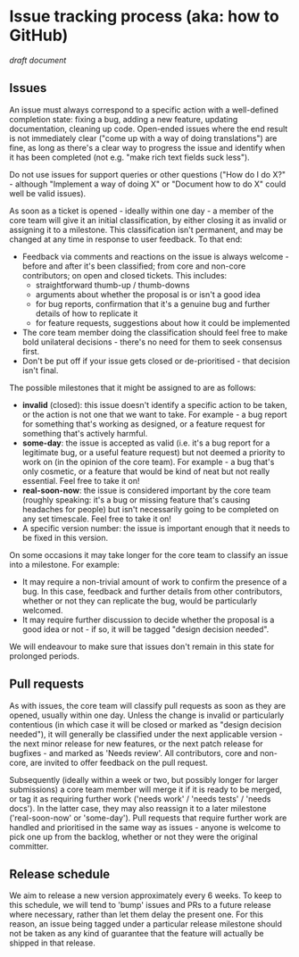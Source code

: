 # Issue tracking process (aka: how to GitHub)

_draft document_

## Issues

An issue must always correspond to a specific action with a well-defined completion state: fixing a bug, adding a new feature, updating documentation, cleaning up code. Open-ended issues where the end result is not immediately clear ("come up with a way of doing translations") are fine, as long as there's a clear way to progress the issue and identify when it has been completed (not e.g. "make rich text fields suck less").

Do not use issues for support queries or other questions ("How do I do X?" - although "Implement a way of doing X" or "Document how to do X" could well be valid issues).

As soon as a ticket is opened - ideally within one day - a member of the core team will give it an initial classification, by either closing it as invalid or assigning it to a milestone. This classification isn't permanent, and may be changed at any time in response to user feedback. To that end:

* Feedback via comments and reactions on the issue is always welcome - before and after it's been classified; from core and non-core contributors; on open and closed tickets. This includes:
	* straightforward thumb-up / thumb-downs
	* arguments about whether the proposal is or isn't a good idea
	* for bug reports, confirmation that it's a genuine bug and further details of how to replicate it
	* for feature requests, suggestions about how it could be implemented
* The core team member doing the classification should feel free to make bold unilateral decisions - there's no need for them to seek consensus first.
* Don't be put off if your issue gets closed or de-prioritised - that decision isn't final.

The possible milestones that it might be assigned to are as follows:

* **invalid** (closed): this issue doesn't identify a specific action to be taken, or the action is not one that we want to take. For example - a bug report for something that's working as designed, or a feature request for something that's actively harmful.
* **some-day**: the issue is accepted as valid (i.e. it's a bug report for a legitimate bug, or a useful feature request) but not deemed a priority to work on (in the opinion of the core team). For example - a bug that's only cosmetic, or a feature that would be kind of neat but not really essential. Feel free to take it on!
* **real-soon-now**: the issue is considered important by the core team (roughly speaking: it's a bug or missing feature that's causing headaches for people) but isn't necessarily going to be completed on any set timescale. Feel free to take it on!
* A specific version number: the issue is important enough that it needs to be fixed in this version.

On some occasions it may take longer for the core team to classify an issue into a milestone. For example:
* It may require a non-trivial amount of work to confirm the presence of a bug. In this case, feedback and further details from other contributors, whether or not they can replicate the bug, would be particularly welcomed.
* It may require further discussion to decide whether the proposal is a good idea or not - if so, it will be tagged "design decision needed".

We will endeavour to make sure that issues don't remain in this state for prolonged periods.

## Pull requests

As with issues, the core team will classify pull requests as soon as they are opened, usually within one day. Unless the change is invalid or particularly contentious (in which case it will be closed or marked as "design decision needed"), it will generally be classified under the next applicable version - the next minor release for new features, or the next patch release for bugfixes - and marked as 'Needs review'. All contributors, core and non-core, are invited to offer feedback on the pull request.

Subsequently (ideally within a week or two, but possibly longer for larger submissions) a core team member will merge it if it is ready to be merged, or tag it as requiring further work ('needs work' / 'needs tests' / 'needs docs'). In the latter case, they may also reassign it to a later milestone ('real-soon-now' or 'some-day'). Pull requests that require further work are handled and prioritised in the same way as issues - anyone is welcome to pick one up from the backlog, whether or not they were the original committer.

## Release schedule

We aim to release a new version approximately every 6 weeks. To keep to this schedule, we will tend to 'bump' issues and PRs to a future release where necessary, rather than let them delay the present one. For this reason, an issue being tagged under a particular release milestone should not be taken as any kind of guarantee that the feature will actually be shipped in that release.
